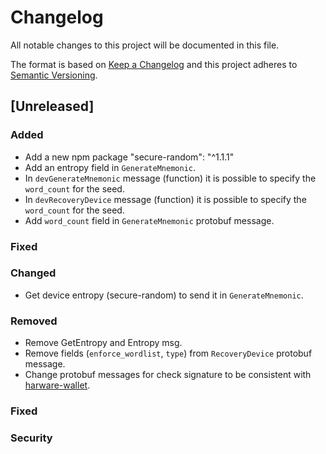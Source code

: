 # Changelog
All notable changes to this project will be documented in this file.

The format is based on [Keep a Changelog](http://keepachangelog.com/en/1.0.0/)
and this project adheres to [Semantic Versioning](http://semver.org/spec/v2.0.0.html).

## [Unreleased]

### Added

- Add a new npm package "secure-random": "^1.1.1"
- Add an entropy field in `GenerateMnemonic`.
- In `devGenerateMnemonic` message (function) it is possible to specify the `word_count` for the seed.
- In `devRecoveryDevice` message (function) it is possible to specify the `word_count` for the seed.
- Add `word_count` field in `GenerateMnemonic` protobuf message.

### Fixed

### Changed

- Get device entropy (secure-random) to send it in `GenerateMnemonic`.

### Removed

- Remove GetEntropy and Entropy msg.
- Remove fields (`enforce_wordlist`, `type`) from `RecoveryDevice` protobuf message.
- Change protobuf messages for check signature to be consistent with [harware-wallet](https://github.com/skycoin/hardware-wallet/blob/2648cf384b5455c994ba54acf6a31cd1272c6f66/tiny-firmware/protob/messages.options#L21).

### Fixed

### Security

